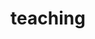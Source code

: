 ---
layout: page
title: teaching
nav: true
nav_order: 6
dropdown: true
children: 
    - title: prior experiences
      permalink: /past/
    - title: divider
    - title: proposed courses
      permalink: /future/
---